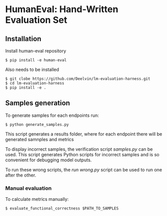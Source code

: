# HumanEval: Hand-Written Evaluation Set 

## Installation

Install human-eval repository
```
$ pip install -e human-eval
```


Also needs to be installed
```
$ git clobe https://github.com/Deelvin/lm-evaluation-harness.git
$ cd lm-evaluation-harness
$ pip install -e .
```


## Samples generation

To generate samples for each endpoints run:
```
$ python generate_samples.py
```

This script generates a results folder, where for each endpoint there will be generated samnples and metrics


To display incorrect samples, the verification script *samples.py* can be used. This script generates Python scripts for incorrect samples and is so convenient for debugging model outputs.


To run these wrong scripts, the *run wrong.py* script can be used to run one after the other.

### Manual evaluation

To calculate metrics manually:
```
$ evaluate_functional_correctness $PATH_TO_SAMPLES
```
